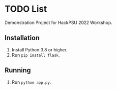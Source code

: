 # TODO List

Demonstration Project for HackPSU 2022 Workshop.

## Installation

1. Install Python 3.8 or higher.
2. Run `pip install flask`.

## Running

1. Run `python app.py`.
